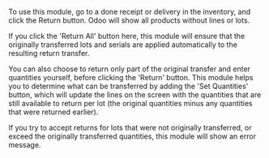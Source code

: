 To use this module, go to a done receipt or delivery in the inventory, and click
the Return button. Odoo will show all products without lines or lots.

If you click the 'Return All' button here, this module will ensure that the
originally transferred lots and serials are applied automatically to the resulting
return transfer.

You can also choose to return only part of the original transfer and enter
quantities yourself, before clicking the 'Return' button. This module helps you to
determine what can be transferred by adding the 'Set Quantities' button, which will
update the lines on the screen with the quantities that are still available to
return per lot (the original quantities minus any quantities that were returned
earlier).

If you try to accept returns for lots that were not originally transferred, or
exceed the originally transferred quantities, this module will show an error
message.
